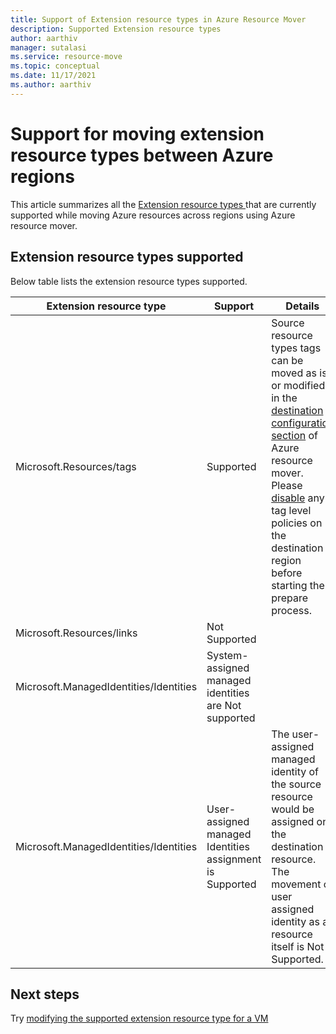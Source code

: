 ```yaml
---
title: Support of Extension resource types in Azure Resource Mover
description: Supported Extension resource types  
author: aarthiv
manager: sutalasi
ms.service: resource-move
ms.topic: conceptual
ms.date: 11/17/2021
ms.author: aarthiv
---
```

# Support for moving extension resource types between Azure regions
This article summarizes all the [Extension resource types ](../azure-resource-manager/management/extension-resource-types.md)that are currently supported while moving Azure resources across regions using Azure resource mover.
## Extension resource types supported
Below table lists the extension resource types supported.

**Extension resource type** | **Support** |**Details**
--- | --- | --- |
Microsoft.Resources/tags | Supported | Source resource types tags can be moved as is or modified in the [destination configuration section](modify-target-settings.md) of Azure resource mover. Please [disable](../governance/policy/concepts/effects.md#disabled) any tag level policies on the destination region before starting the prepare process. 
Microsoft.Resources/links | Not Supported
Microsoft.ManagedIdentities/Identities |System-assigned managed identities are Not supported  
Microsoft.ManagedIdentities/Identities |User-assigned managed Identities assignment is Supported | The user-assigned managed identity of the source resource would be assigned on the destination resource. The movement of user assigned identity as a resource itself is Not Supported.


## Next steps
Try [modifying the supported extension resource type for a VM](modify-target-settings.md)
